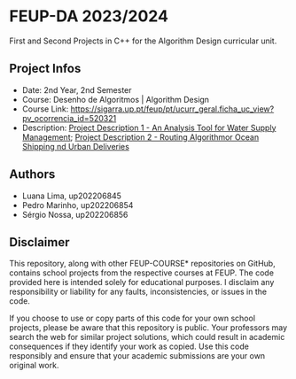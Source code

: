 # FEUP-DA 2023/2024
First and Second Projects in C++ for the Algorithm Design curricular unit.

## Project Infos

- Date: 2nd Year, 2nd Semester
- Course: Desenho de Algoritmos | Algorithm Design
- Course Link: https://sigarra.up.pt/feup/pt/ucurr_geral.ficha_uc_view?pv_ocorrencia_id=520321
- Description: [Project Description 1 - An Analysis Tool for Water Supply Management](proj-1/src/Project1Description.pdf); [Project Description 2 - Routing Algorithmor Ocean Shipping nd Urban Deliveries](proj-2/src/Project2Description.pdf)

## Authors
- Luana Lima, up202206845
- Pedro Marinho, up202206854
- Sérgio Nossa, up202206856

## Disclaimer
This repository, along with other FEUP-COURSE* repositories on GitHub, contains school projects from the respective courses at FEUP. The code provided here is intended solely for educational purposes. I disclaim any responsibility or liability for any faults, inconsistencies, or issues in the code.

If you choose to use or copy parts of this code for your own school projects, please be aware that this repository is public. Your professors may search the web for similar project solutions, which could result in academic consequences if they identify your work as copied. Use this code responsibly and ensure that your academic submissions are your own original work.
